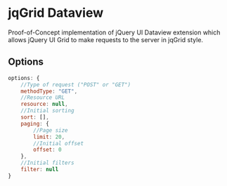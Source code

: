 jqGrid Dataview
===============

Proof-of-Concept implementation of jQuery UI Dataview extension which allows jQuery UI Grid to make requests to the server in  jqGrid style.

Options
-------
```javascript
options: {
    //Type of request ("POST" or "GET")
    methodType: "GET",
    //Resource URL
    resource: null,
    //Initial sorting
    sort: [],
    paging: {
        //Page size
        limit: 20,
        //Initial offset
        offset: 0
    },
    //Initial filters
    filter: null
}
```